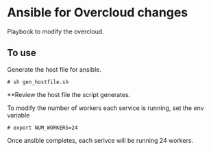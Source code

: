 # Ansible for Overcloud changes
Playbook to modify the overcloud.

## To use
Generate the host file for ansible. 

```
# sh gen_hostfile.sh
```
**Review the host file the script generates.

To modify the number of workers each service is running, set the env variable

```
# export NUM_WORKERS=24
```

Once ansible completes, each serivce will be running 24 workers.
